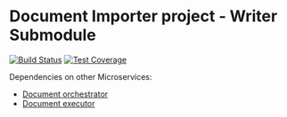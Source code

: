 # Document Importer project - Writer Submodule

[![Build Status](https://travis-ci.org/resource-watch/doc-writer.svg?branch=develop)](https://travis-ci.org/resource-watch/doc-writer)
[![Test Coverage](https://api.codeclimate.com/v1/badges/51973ae3d8b03163522d/test_coverage)](https://codeclimate.com/github/resource-watch/doc-writer/test_coverage)

Dependencies on other Microservices:

- [Document orchestrator](https://github.com/resource-watch/doc-orchestrator)
- [Document executor](https://github.com/resource-watch/doc-executor)
